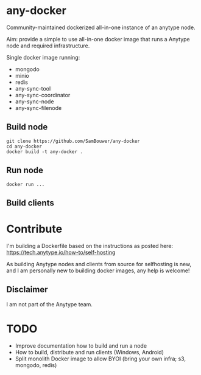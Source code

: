 # any-docker
Community-maintained dockerized all-in-one instance of an anytype node.

Aim: provide a simple to use all-in-one docker image that runs a Anytype node and required infrastructure.

Single docker image running:

* mongodo
* minio
* redis
* any-sync-tool
* any-sync-coordinator
* any-sync-node
* any-sync-filenode

## Build node
```
git clone https://github.com/SamBouwer/any-docker
cd any-docker
docker build -t any-docker .
```

## Run node
```
docker run ...
```

## Build clients

# Contribute

I'm building a Dockerfile based on the instructions as posted here: https://tech.anytype.io/how-to/self-hosting

As building Anytype nodes and clients from source for selfhosting is new, and I am personally new to building docker images, any help is welcome!

## Disclaimer

I am not part of the Anytype team.

# TODO
* Improve documentation how to build and run a node
* How to build, distribute and run clients (Windows, Android)
* Split monolith Docker image to allow BYOI (bring your own infra; s3, mongodo, redis)
